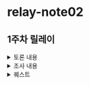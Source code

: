 # relay-note02
## 1주차 릴레이

<details>
<summary>토론 내용</summary>
 
### 1. 부스트캠프 커뮤니티는 어떤 커뮤니티가 되어야 할까? 커뮤니티라는 건 무엇일까? 
- 슬랙도 하나의 커뮤니티가 될 수 있을 것 같다.
- 정보공유, 소소한 잡답도 하면서 같이 성장하는 환경인 것 같다.
- 애매하거나 이해하기 어려운 미션을 같이 논의하면서 방향성을 잡아주는 데 큰 도움이 된다.
- 다른 캠퍼들이 올린 정보로 시작점을 찾고, 목표도 추가할 수 있다.

### 2. 개발자로서 학습하고 성장한다는 건 무엇일까? 학습과 성장이 되고 있는지 어떻게 확인할 수 있을까?
- 주로 미션 해결에 대해 토론함.
- 학습시간 안에 학습할 내용이 많아서, 방향성 정도만 알아간다는 느낌이 든다.
- 초반에는 미션을 해결하고 코드를 무조건 구현해야 한다는 집중이 있어서 배우는 것이 없었는데, 이번주 후반에는 더 학습에 집중하여 얻어가는 것이 더 많은 것 같다.
- 우선순위 결정, 최소한의 목표 등의 필요성을 느낀다.
- CS 지식도 얻고, 또 어떤식으로 학습을 진행해 나가야 하는지 배우는 것 같다.
- 제출은 했다, 베이직보다는 구현 이상의 내용을 생각해 나가서 구상, 설계까지도 생각하는 것 같다. 
 
### 3. AI에게는 어떤 도움을 받을 수 있고, 받을 수 없을까? AI가 할 수 있지만 하면 안 되는 일도 있을까? 
- AI에게 키워드를 주어서, 흐름/학습 순서를 정해주게 하는 것도 좋은 것 같다.
- 체크포인트 작성 같은 작업에서 도움을 받을 수도 있다.
  - 그렇지만 체크포인트를 직접 만드는 것이 학습에는 더 도움이 될 수도 있음
- 학습한 정보를 건내주고, 요약이나 자료 정리를 요청해주면 편리하다.
- 로직을 생각하지 않고, 그대로 코드를 작성해달라고 요청하니 학습은 됬지만, 구현 실력은 안 늘은 기분이 들었다
- 리서치 부분에서 물어볼 때 신뢰성이 안 들어서 "이걸로 배워도 되나" 같은 기분이 들었다. 공식 문서를 확인하는 것이 나은것 같다.
- https://notebooklm.google.com/ 같은 모델로 찾은 자료를 정리해달라고 요청하는 것도 좋은 생각 같다.
- https://www.perplexity.ai/ 로 검색을 대신 해주는 모델을 사용하는 것도 가능하다.
- 테스팅, 검증에서 사용하면 편리해질 수 있을 것 같다.

### 4. 챌린지를 하며 놓치고 있는 것과 과도하게 집중하고 있는 것은 무엇일까? 어떻게 보완할 수 있을까?
- 1순위는 건강 (잠, 컨디션, 생활패턴...) "하나만 더" 하다가 잠을 좀 잃는 것 같다.
- 여기서도 AI 사용이 가능할까?
- 완성에 과도하게 집중해서, 돌아볼때 맞는 내용이 별로 없는 기분이 들었다.
- 문제처럼 보기보다는 학습에 필요한 과정으로 보는 것이 이상적인 것 같다.

### 5. 부스트캠프에서 1주차를 보내면서 아쉬웠던 게 있었나? 시도해 보고 싶었지만 망설였던 게 있나?
- 시간부족으로 인해서 리팩토링/테스트를 못 거친 것이 아쉬웠다.
- 오류가 뜰때 어떻게 해결해야 할지 막히는 것이 아쉬웠다.
- 코드에 예외 처리를 못해준 것 같았고, 뒤돌아볼 때 내가 쓴 코드인데 이해가 잘 안됐다.

## 결론
- 미션을 수행하면서 시간이 부족함을 많이 느꼈다.
- 아무래도 학습 부분에서 자료 요약/검색/정리에서 AI를 사용하면 좋을 것 같다 (키워드 뽑아주기, 학습 순서 잡아주기 등)
- 자주 사용하는 프롬프트를 정리해보기?
- 미션 학습을 도와주는 (정리, 요약) 프롬프트를 제작하기

</details>

<details>

<summary>조사 내용</summary>

- [모델에 맞는 프롬프트 엔지니어링 기법 가이드 모음](https://turingpost.co.kr/p/prompt-engineering-12)
- [자신이 작성하는 프롬프트가 < 더 나은 프롬프트 작성 전략 > 에 해당하는지 체크한 다음 개선하기](https://cloud.google.com/discover/what-is-prompt-engineering?hl=ko#strategies-for-writing-better-prompts)
- [좋은 프롬프트와 그렇지 않은 프롬프트를 비교하고 실험하기 - 비슷한 내용이지만 다른 형식의 프롬프트를 계속 돌리면서 비교](https://wikidocs.net/book/17625)
- [자주 사용되는 인기 프롬프트를 찾고 적용하기 Ex) Stable Diffusion](https://mpost.io/best-100-stable-diffusion-prompts-the-most-beautiful-ai-text-to-image-prompts/)
- [Gemini 앱 고객센터 - 맞춤 Gems를 만드는 방법](https://support.google.com/gemini/answer/15235603?hl=ko&ref_topic=15236104&sjid=16859957180883029833-NC#zippy=%2C%EB%B8%8C%EB%A0%88%EC%9D%B8%EC%8A%A4%ED%86%A0%EB%B0%8D-%EB%8F%84%EA%B5%AC%2C%EC%BD%94%EB%94%A9-%ED%8C%8C%ED%8A%B8%EB%84%88%2C%EC%9E%91%EB%AC%B8-%ED%8E%B8%EC%A7%91%EA%B8%B0)
- [openai 프롬프트에 대한 가이드 1](https://help.openai.com/en/articles/10032626-prompt-engineering-best-practices-for-chatgpt)
- [openai 프롬프트에 대한 가이드 2](https://platform.openai.com/docs/guides/text?api-mode=chat&prompt-example=code#prompt-engineering)
- [프롬프트 프레임 워크 관련 링크](https://spartacodingclub.kr/blog/chatgpt-prompt-templates)
 - [여러 샘플들](https://cloud.google.com/vertex-ai/generative-ai/docs/prompt-gallery?hl=ko)

</details>

<details>

<summary>퀘스트</summary>

## 1. 프롬프트 베스트 프랙티스를 참고하여 학습 로드맵을 생성해주는 AI 프롬프트 만들기
- 학습에 필요한 자료들을 추천하는데 AI 활용해보기
- 배경: 미션을 받았을때 뭘 모르는지 모르는 상태였기 때문에 방향을 학습에 방향성을 잡아주는 도움이 필요하다고 느꼈다.
- 목표/기준: 한 번정도 ai의 답변 바탕으로 학습을 진행하고 배운부분을 학습정리에 작성한다.

## 2. 리드미 등의 작성한 문서 파일 다듬기에 AI 활용
- 배경: 피어 피드백, 컴파일링을 진행하면서 다른 팀원들에게 문서를 읽기 쉽게 고민해봤던 경험이 있었음
- 목표/기준: 작성한 리드미 파일과 ai가 만들어준 파일 그리고 수정한 리드 파일을 비교해서 보여줘야 한다.

## 3. 작성된 코드의 테스트 케이스 작성에 AI 활용
- 배경: 다른 캠퍼분이 피어 피드백을 진행할때 테스트 케이스를 ai를 도움을 받아서 경험과 시간이 부족해 테스트 케이스를 작성하지 못한 경험이 있다.
- 찾지 못한 테스트 케이스를 도움 받아보자!
- 목표/기준: 

## 4. 건강을 고려해서 간단한 운동/식사를 추천해주는 프롬프트 만들기
- 배경: 챌린지를 하며 건강 (잠, 컨디션, 생활패턴...) 이 좀 걱정된다. "하나만 더"룰 하다가 잠을 좀 잃는 것 같다.
- 목표/기준: 식사나 운동이나 사진 찍어서 ai가 추천해준거랑 캡쳐해서 슬랙에 공유하기 ㅋㅋ

</details>
